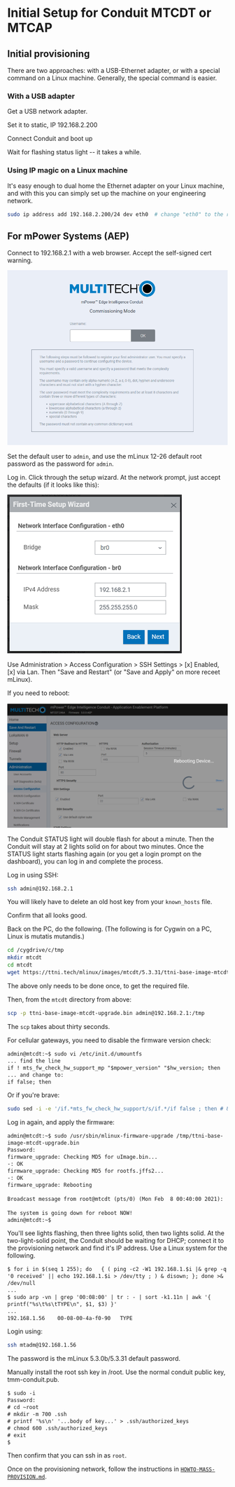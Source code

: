 # Initial Setup for Conduit MTCDT or MTCAP

## Initial provisioning

There are two approaches: with a USB-Ethernet adapter, or with a special command on a Linux machine. Generally, the special command is easier.

### With a USB adapter

Get a USB network adapter.

Set it to static, IP 192.168.2.200

Connect Conduit and boot up

Wait for flashing status light -- it takes a while.

### Using IP magic on a Linux machine

It's easy enough to dual home the Ethernet adapter on your Linux machine, and with this you can simply set up the machine on your engineering network.

```bash
sudo ip address add 192.168.2.200/24 dev eth0  # change "eth0" to the right name for your system
```

## For mPower Systems (AEP)

Connect to 192.168.2.1 with a web browser. Accept the self-signed cert warning.

![Login screen](./assets/mpower-initial.png)

Set the default user to `admin`, and use the mLinux 12-26 default root password as the password for `admin`.

Log in. Click through the setup wizard. At the network prompt, just accept the defaults (if it looks like this):

![Network setup](assets/mpower-set-network.png)

Use Administration > Access Configuration > SSH Settings > [x] Enabled, [x] via Lan.  Then "Save and Restart" (or "Save and Apply" on more receet mLinux).

If you need to reboot:

![Rebooting after ssh](assets/mpower-enable-ssh-reboot.png)

The Conduit STATUS light will double flash for about a minute. Then the Conduit will stay at 2 lights solid on for about two minutes. Once the STATUS light starts flashing again (or you get a login prompt on the dashboard), you can log in and complete the process.

Log in using SSH:

```bash
ssh admin@192.168.2.1
```

You will likely have to delete an old host key from your `known_hosts` file.

Confirm that all looks good.

Back on the PC, do the following. (The following is for Cygwin on a PC, Linux is mutatis mutandis.)

```bash
cd /cygdrive/c/tmp
mkdir mtcdt
cd mtcdt
wget https://ttni.tech/mlinux/images/mtcdt/5.3.31/ttni-base-image-mtcdt-upgrade.bin
```

The above only needs to be done once, to get the required file.

Then, from the `mtcdt` directory from above:

```bash
scp -p ttni-base-image-mtcdt-upgrade.bin admin@192.168.2.1:/tmp
```

The `scp` takes about thirty seconds.

For cellular gateways, you need to disable the firmware version check:

```console
admin@mtcdt:~$ sudo vi /etc/init.d/umountfs
... find the line
if ! mts_fw_check_hw_support_mp "$mpower_version" "$hw_version; then
... and change to:
if false; then
```

Or if you're brave:

```bash
sudo sed -i -e '/if.*mts_fw_check_hw_support/s/if.*/if false ; then # &/' /etc/init.d/umountfs
```

Log in again, and apply the firmware:

```console
admin@mtcdt:~$ sudo /usr/sbin/mlinux-firmware-upgrade /tmp/ttni-base-image-mtcdt-upgrade.bin
Password:
firmware_upgrade: Checking MD5 for uImage.bin...
-: OK
firmware_upgrade: Checking MD5 for rootfs.jffs2...
-: OK
firmware_upgrade: Rebooting

Broadcast message from root@mtcdt (pts/0) (Mon Feb  8 00:40:00 2021):

The system is going down for reboot NOW!
admin@mtcdt:~$
```

You'll see lights flashing, then three lights solid, then two lights solid. At the two-light-solid point, the Conduit should be waiting for DHCP; connect it to the provisioning network and find it's IP address.  Use a Linux system for the following.

```console
$ for i in $(seq 1 255); do   { ( ping -c2 -W1 192.168.1.$i |& grep -q '0 received' || echo 192.168.1.$i > /dev/tty ; ) & disown; }; done >& /dev/null
...
$ sudo arp -vn | grep '00:08:00' | tr : - | sort -k1.11n | awk '{ printf("%s\t%s\tTYPE\n", $1, $3) }'
...
192.168.1.56	00-08-00-4a-f0-90	TYPE
```

Login using:

```bash
ssh mtadm@192.168.1.56
```

The password is the mLinux 5.3.0b/5.3.31 default password.

Manually install the root ssh key in /root. Use the normal conduit public key, tmm-conduit.pub.

```
$ sudo -i
Password: 
# cd ~root
# mkdir -m 700 .ssh
# printf '%s\n' '...body of key...' > .ssh/authorized_keys
# chmod 600 .ssh/authorized_keys
# exit
$
```

Then confirm that you can ssh in as `root`.

Once on the provisioning network, follow the instructions in [`HOWTO-MASS-PROVISION.md`](HOWTO-MASS-PROVISION.md).
